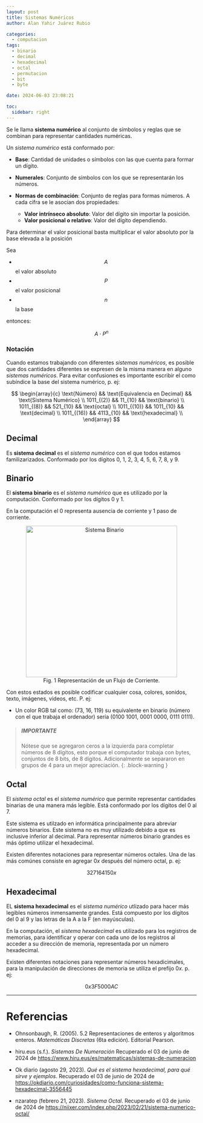 ```yaml
---
layout: post
title: Sistemas Numéricos
author: Alan Yahir Juárez Rubio

categories:
  - computacion
tags:
  - binario
  - decimal
  - hexadecimal
  - octal
  - permutacion
  - bit
  - byte

date: 2024-06-03 23:08:21

toc:
  sidebar: right
---
```


Se le llama **sistema numérico** al conjunto de símbolos y reglas que se
combinan para representar cantidades numéricas.

Un _sistema numérico_ está conformado por:

- **Base**: Cantidad de unidades o símbolos con las que cuenta para formar un
  dígito.

- **Numerales**: Conjunto de símbolos con los que se representarán los números.

- **Normas de combinación**: Conjunto de reglas para formas números. A cada
  cifra se le asocian dos propiedades:

  - **Valor intrínseco absoluto**: Valor del dígito sin importar la posición.
  - **Valor posicional o relativo**: Valor del dígito dependiendo.

Para determinar el valor posicional basta multiplicar el valor absoluto por la
base elevada a la posición

Sea

- $$ A $$ el valor absoluto
- $$ P $$ el valor posicional
- $$ n $$ la base

entonces:

$$A \cdot P^n$$

### Notación

Cuando estamos trabajando con diferentes _sistemas numéricos_, es posible que
dos cantidades diferentes se expresen de la misma manera en alguno _sistemas
numéricos_. Para evitar confusiones es importante escribir el como subíndice
la base del sistema numérico, p. ej:

$$
\begin{array}{c}
 \text{Número} && \text{Equivalencia en Decimal} && \text{Sistema Numérico} \\
 1011_{(2)}    && 11_{10}                        && \text{binario} \\
 1011_{(8)}    && 521_{10}                       && \text{octal} \\
 1011_{(10)}   && 1011_{10}                      && \text{decimal} \\
 1011_{(16)}   && 4113_{10}                      && \text{hexadecimal} \\
\end{array}
$$

## Decimal

Es **sistema decimal** es el _sistema numérico_ con el que todos estamos
familizarizados. Conformado por los dígitos 0, 1, 2, 3, 4, 5, 6, 7, 8, y 9.

## Binario

El **sistema binario** es el _sistema numérico_ que es utilizado por la
computación. Conformado por los dígitos 0 y 1.

En la computación el 0 representa ausencia de corriente y 1 paso de corriente.

<div align="center">
  <figure>
    <img
      src="https://static.platzi.com/media/user_upload/Imagen2-11a06d4c-ca67-4d2d-ad60-d3e5655eb79c.jpg"
      alt="Sistema Binario"
      width="400px"
    >
    <figcaption>Fig. 1 Representación de un Flujo de Corriente.</figcaption>
  </figure>
</div>

Con estos estados es posible codificar cualquier cosa, colores, sonidos, texto,
imágenes, videos, etc. P. ej:

- Un color RGB tal como: (73, 16, 119) su equivalente en binario (número con el
  que trabaja el ordenador) sería (0100 1001, 0001 0000, 0111 0111).

> ##### IMPORTANTE
>
> Nótese que se agregaron ceros a la izquierda para completar números de 8
> dígitos, esto porque el computador trabaja con bytes, conjuntos de 8 bits, de 8
> dígitos. Adicionalmente se separaron en grupos de 4 para un mejor apreciación.
> {: .block-warning }

## Octal

El _sistema octal_ es el _sistema numérico_ que permite representar cantidades
binarias de una manera más legible. Está conformado por los dígitos del 0 al 7.

Este sistema es utilzado en informática principalmente para abreviar números
binarios. Este sistema no es muy utilizado debido a que es inclusive
inferior al decimal. Para representar números binario grandes es más óptimo
utilizar el hexadecimal.

Existen diferentes notaciones para representar números octales. Una de las más
comúnes consiste en agregar $0x$ después del número octal, p. ej:

$$327164150x$$

## Hexadecimal

EL **sistema hexadecimal** es el _sistema numérico_ utlizado para hacer más
legibles números inmensamente grandes. Está compuesto por los dígitos del 0 al
9 y las letras de la A a la F (en mayúsculas).

En la computación, el _sistema hexadecimal_ es utilizado para los registros
de memorias, para identificar y operar con cada uno de los registros al acceder
a su dirección de memoria, representada por un número hexadecimal.

Existen diferentes notaciones para representar números hexadicimales, para la
manipulación de direcciones de memoria se utiliza el prefijo $0x$. p. ej:

$$0x3F5000AC$$

<div style="page-break-after: always;"></div>

---

# Referencias

- Ohnsonbaugh, R.
  (2005).
  5.2 Representaciones de enteros y algoritmos enteros.
  _Matemáticas Discretas_
  (6ta edición).
  Editorial Pearson.

- hiru.eus
  (s.f.).
  _Sistemas De Numeración_
  Recuperado el 03 de junio de 2024 de
  <https://www.hiru.eus/es/matematicas/sistemas-de-numeracion>

- Ok diario
  (agosto 29, 2023).
  _Qué es el sistema hexadecimal, para qué sirve y ejemplos_.
  Recuperado el 03 de junio de 2024 de
  <https://okdiario.com/curiosidades/como-funciona-sistema-hexadecimal-3556445>

- nzaratep
  (febrero 21, 2023).
  _Sistema Octal_.
  Recuperado el 03 de junio de 2024 de
  <https://niixer.com/index.php/2023/02/21/sistema-numerico-octal/>
